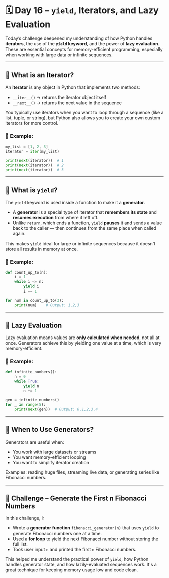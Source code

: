 # 🗓️ Day 16 – `yield`, Iterators, and Lazy Evaluation

Today’s challenge deepened my understanding of how Python handles **iterators**, the use of the **`yield` keyword**, and the power of **lazy evaluation**. These are essential concepts for memory-efficient programming, especially when working with large data or infinite sequences.

---

## 🔹 What is an Iterator?

An **iterator** is any object in Python that implements two methods:
- `__iter__()` → returns the iterator object itself
- `__next__()` → returns the next value in the sequence

You typically use iterators when you want to loop through a sequence (like a list, tuple, or string), but Python also allows you to create your own custom iterators for more control.

### 🔸 Example:
```python
my_list = [1, 2, 3]
iterator = iter(my_list)

print(next(iterator))  # 1
print(next(iterator))  # 2
print(next(iterator))  # 3
```
---

## 🔹 What is `yield`?

The `yield` keyword is used inside a function to make it a **generator**.

- A **generator** is a special type of iterator that **remembers its state** and **resumes execution** from where it left off.
- Unlike `return`, which ends a function, `yield` **pauses** it and sends a value back to the caller — then continues from the same place when called again.

This makes `yield` ideal for large or infinite sequences because it doesn't store all results in memory at once.

### 🔸 Example:
```python
def count_up_to(n):
    i = 1
    while i <= n:
        yield i
        i += 1

for num in count_up_to(3):
    print(num)    # Output: 1,2,3
```
---

## 🔹 Lazy Evaluation

Lazy evaluation means values are **only calculated when needed**, not all at once. Generators achieve this by yielding one value at a time, which is very memory-efficient.

### 🔸 Example:
```python
def infinite_numbers():
    n = 0
    while True:
        yield n
        n += 1

gen = infinite_numbers()
for _ in range(5):
    print(next(gen))  # Output: 0,1,2,3,4
```
---

## 🔹 When to Use Generators?

Generators are useful when:

- You work with large datasets or streams
- You want memory-efficient looping
- You want to simplify iterator creation

Examples: reading huge files, streaming live data, or generating series like Fibonacci numbers.

---

## 🎯 Challenge – Generate the First n Fibonacci Numbers

In this challenge, I:

- Wrote a **generator function** `fibonacci_generator(n)` that uses `yield` to generate Fibonacci numbers one at a time.
- Used a **for loop** to yield the next Fibonacci number without storing the full list.
- Took user input `n` and printed the first `n` Fibonacci numbers.

This helped me understand the practical power of `yield`, how Python handles generator state, and how lazily-evaluated sequences work. It's a great technique for keeping memory usage low and code clean.
